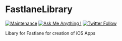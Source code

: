 # FastlaneLibrary


[![Maintenance](https://img.shields.io/badge/Maintained%3F-yes-brightgreen.svg)](https://github.com/matthiaszarzecki/FastlaneLibrary/graphs/commit-activity) [![Ask Me Anything !](https://img.shields.io/badge/Ask%20me-anything-1abc9c.svg)](http://www.matthiaszarzecki.com) [![Twitter Follow](https://img.shields.io/twitter/follow/matthias_code.svg?style=social&label=Follow)](https://twitter.com/matthias_code)

Libary for Fastlane for creation of iOS Apps
